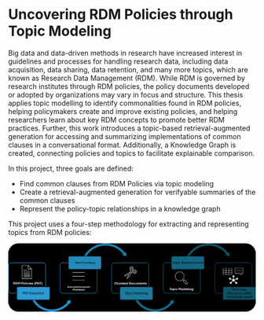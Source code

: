 # Uncovering RDM Policies through Topic Modeling

Big data and data-driven methods in research have increased interest in guidelines and processes for handling research data, including data acquisition, data sharing, data retention, and many more topics, which are known as Research Data Management (RDM). While RDM is governed by research institutes through RDM policies, the policy documents developed or adopted by organizations may vary in focus and structure. This thesis applies topic modelling to identify commonalities found in RDM policies, helping policymakers create and improve existing policies, and helping researchers learn about key RDM concepts to promote better RDM practices. Further, this work introduces a topic-based retrieval-augmented generation for accessing and summarizing implementations of common clauses in a conversational format. Additionally, a Knowledge Graph is created, connecting policies and topics to facilitate explainable comparison.

In this project, three goals are defined:

- Find common clauses from RDM Policies via topic modeling
- Create a retrieval-augmented generation for verifyable summaries of the common clauses
- Represent the policy-topic relationships in a knowledge graph

This project uses a four-step methodology for extracting and representing topics from RDM policies:

![Methodology](docs/img/methodology_dark_mode.png)